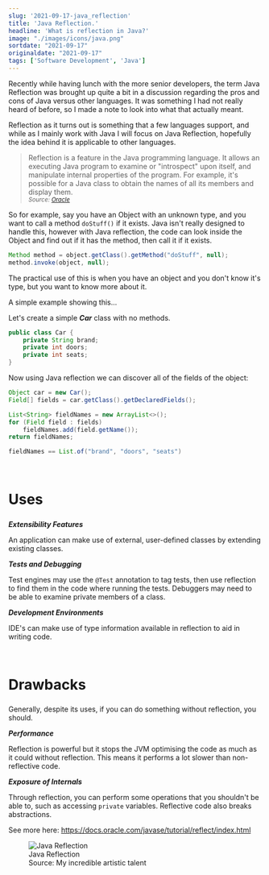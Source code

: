 ```yaml
---
slug: '2021-09-17-java_reflection'
title: 'Java Reflection.'
headline: 'What is reflection in Java?'
image: "./images/icons/java.png"
sortdate: "2021-09-17"
originaldate: "2021-09-17"
tags: ['Software Development', 'Java']
---
```


Recently while having lunch with the more senior developers, the term Java Reflection was brought up quite a bit in a discussion regarding the pros and cons of Java versus other languages. It was something I had not really heard of before, so I made a note to look into what that actually meant.

Reflection as it turns out is something that a few languages support, and while as I mainly work with Java I will focus on Java Reflection, hopefully the idea behind it is applicable to other languages.

<blockquote>
Reflection is a feature in the Java programming language. It allows an executing Java program to examine or "introspect" upon itself, and manipulate internal properties of the program. For example, it's possible for a Java class to obtain the names of all its members and display them.
<br>
<small><i>Source: <a href="https://www.oracle.com/technical-resources/articles/java/javareflection.html" target="_blank">Oracle</a></i></small>
</blockquote>

So for example, say you have an Object with an unknown type, and you want to call a method `doStuff()` if it exists. Java isn't really designed to handle this, however with Java reflection, the code can look inside the Object and find out if it has the method, then call it if it exists.

<div id="codeSnippet">

```java
Method method = object.getClass().getMethod("doStuff", null);
method.invoke(object, null);
```
</div>

The practical use of this is when you have an object and you don't know it's type, but you want to know more about it. 

A simple example showing this...

Let's create a simple ***Car*** class with no methods.

<div id="codeSnippet">

```java
public class Car {
    private String brand;
    private int doors;
    private int seats;
}
```
</div>


Now using Java reflection we can discover all of the fields of the object:

<div id="codeSnippet">

```java
Object car = new Car();
Field[] fields = car.getClass().getDeclaredFields();

List<String> fieldNames = new ArrayList<>();
for (Field field : fields)
    fieldNames.add(field.getName());
return fieldNames;

fieldNames == List.of("brand", "doors", "seats")
```
</div>

<br>

<h2 style="font-size:2em;">Uses</h2>

***Extensibility Features***

An application can make use of external, user-defined classes by extending existing classes.

***Tests and Debugging***

Test engines may use the `@Test` annotation to tag tests, then use reflection to find them in the code where running the tests.
Debuggers may need to be able to examine private members of a class.

***Development Environments***

IDE's can make use of type information available in reflection to aid in writing code.


<br>

<h2 style="font-size:2em;">Drawbacks</h2>

Generally, despite its uses, if you can do something without reflection, you should.

***Performance***

Reflection is powerful but it stops the JVM optimising the code as much as it could without reflection. This means it performs a lot slower than non-reflective code. 

***Exposure of Internals***

Through reflection, you can perform some operations that you shouldn't be able to, such as accessing `private` variables. Reflective code also breaks abstractions.

See more here: 
<a href="https://docs.oracle.com/javase/tutorial/reflect/index.html" target="_blank">https://docs.oracle.com/javase/tutorial/reflect/index.html</a>


<div id="imageDiv">
  <figure>
    <img src="https://joshlearningtocode.files.wordpress.com/2021/09/java-reflection.png" alt="Java Reflection"/>
    <figcaption>Java Reflection</figcaption>
    <figcaption>Source: My incredible artistic talent</figcaption>
  </figure>
</div>
